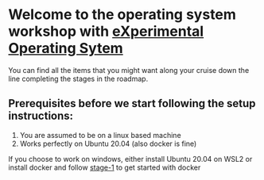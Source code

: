 # Welcome to the operating system workshop with [eXperimental Operating Sytem](http://exposnitc.github.io/index.html)

You can find all the items that you might want along your cruise down the line completing the stages in the roadmap.

## Prerequisites before we start following the setup instructions:

1. You are assumed to be on a linux based machine
2. Works perfectly on Ubuntu 20.04 (also docker is fine)

If you choose to work on windows, either install Ubuntu 20.04 on WSL2 or install docker and follow [stage-1](https://github.com/rev-sin/eXpOS/tree/stage-2) to get started with docker
 
